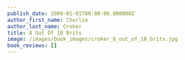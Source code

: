 ```yaml
---
publish_date: 2009-01-01T00:00:00.000000Z
author_first_name: Charlie
author_last_name: Croker
title: 8 Out Of 10 Brits
image: /images/book_images/croker_8_out_of_10_brits.jpg
book_reviews: []
---
```

